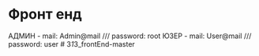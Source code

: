# Фронт енд

АДМИН - mail: Admin@mail /// password: root
ЮЗЕР - mail: User@mail /// password: user
#   3 _ 1 _ 3 _ f r o n t E n d - m a s t e r  
 